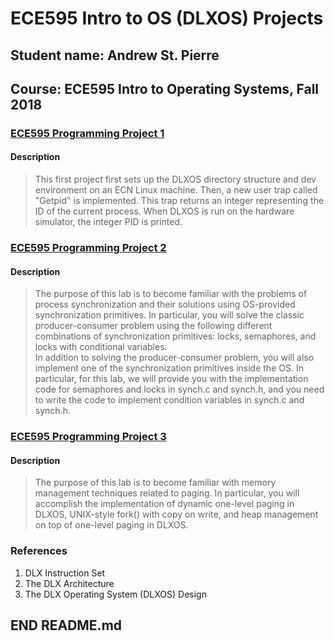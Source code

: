 # ECE595 Intro to OS (DLXOS) Projects

## Student name: Andrew St. Pierre
## Course: ECE595 Intro to Operating Systems, Fall 2018  


### [ECE595 Programming Project 1](https://engineering.purdue.edu/~ece595/labs_2018/lab1.html)
#### Description
> This first project first sets up the DLXOS directory structure and dev environment on an ECN Linux machine. Then, a new user trap called "Getpid" is implemented. This trap returns an integer representing the ID of the current process. When DLXOS is run on the hardware simulator, the integer PID is printed.


### [ECE595 Programming Project 2](https://engineering.purdue.edu/~ece595/labs_2018/lab2.html)  
#### Description
> The purpose of this lab is to become familiar with the problems of process synchronization and their solutions using OS-provided synchronization primitives. In particular, you will solve the classic producer-consumer problem using the following different combinations of synchronization primitives: locks, semaphores, and locks with conditional variables.  
> In addition to solving the producer-consumer problem, you will also implement one of the synchronization primitives inside the OS. In particular, for this lab, we will provide you with the implementation code for semaphores and locks in synch.c and synch.h, and you need to write the code to implement condition variables in synch.c and synch.h.  


### [ECE595 Programming Project 3](https://engineering.purdue.edu/~ece595/labs_2018/lab3.html)
#### Description  
> The purpose of this lab is to become familiar with memory management techniques related to paging. In particular, you will accomplish the implementation of dynamic one-level paging in DLXOS, UNIX-style fork() with copy on write, and heap management on top of one-level paging in DLXOS.


### References
1. DLX Instruction Set
2. The DLX Architecture
3. The DLX Operating System (DLXOS) Design

## END README.md
